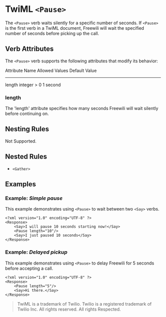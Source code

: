 TwiML `<Pause>`
=====================

The `<Pause>` verb waits silently for a specific number of seconds. If `<Pause>` is the first verb in a TwiML document, Freewili will wait the specified number of seconds before picking up the call.

Verb Attributes
---------------

The `<Pause>` verb supports the following attributes that modify its behavior:

Attribute Name      Allowed Values      Default Value
--------------      --------------      -------------
length              integer > 0         1 second

### length ###
The 'length' attribute specifies how many seconds Freewili will wait silently before continuing on.

Nesting Rules
-------------
Not Supported.

Nested Rules
------------
* `<Gather>`

Examples
--------

### Example: _Simple pause_ ###
This example demonstrates using `<Pause>` to wait between two `<Say>` verbs.

~~~{ .xml }
<?xml version="1.0" encoding="UTF-8" ?>
<Response>
    <Say>I will pause 10 seconds starting now!</Say>
    <Pause length="10"/>
    <Say>I just paused 10 seconds</Say>
</Response>
~~~

### Example: _Delayed pickup_ ###
This example demonstrates using `<Pause>` to delay Freewili for 5 seconds before accepting a call.

~~~{ .xml }
<?xml version="1.0" encoding="UTF-8" ?>
<Response>
    <Pause length="5"/>
    <Say>Hi there.</Say>
</Response>
~~~

> TwiML is a trademark of Twilio. Twilio is a registered trademark of Twilio Inc. All rights reserved. All rights Respected.